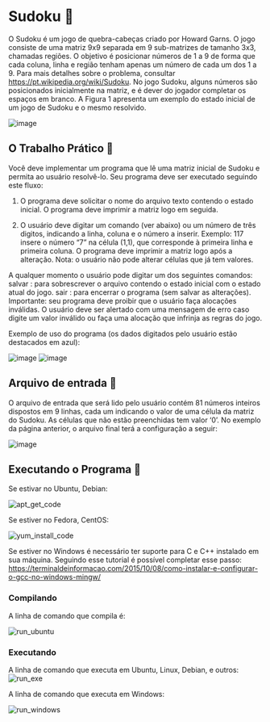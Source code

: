 # Sudoku 🎴

O Sudoku é um jogo de quebra-cabeças criado por Howard Garns. O jogo consiste de uma matriz 9x9
separada em 9 sub-matrizes de tamanho 3x3, chamadas regiões. O objetivo é posicionar números de
1 a 9 de forma que cada coluna, linha e região tenham apenas um número de cada um dos 1
a 9. Para mais detalhes sobre o problema, consultar https://pt.wikipedia.org/wiki/Sudoku.
No jogo Sudoku, alguns números são posicionados inicialmente na matriz, e é dever do jogador completar
os espaços em branco. A Figura 1 apresenta um exemplo do estado inicial de um jogo de Sudoku
e o mesmo resolvido.

![image](https://user-images.githubusercontent.com/39354498/115167807-2e26e300-a08f-11eb-8731-da39dc3958a6.png)


## O Trabalho Prático 🔨
Você deve implementar um programa que lê uma matriz inicial de Sudoku e permita ao usuário
resolvê-lo. Seu programa deve ser executado seguindo este fluxo:


1. O programa deve solicitar o nome do arquivo texto contendo o estado inicial. O programa deve
imprimir a matriz logo em seguida.


2. O usuário deve digitar um comando (ver abaixo) ou um número de três digitos, indicando a
linha, coluna e o número a inserir. Exemplo: 117 insere o número “7” na célula (1,1), que
corresponde à primeira linha e primeira coluna. O programa deve imprimir a matriz logo após
a alteração. Nota: o usuário não pode alterar células que já tem valores.


A qualquer momento o usuário pode digitar um dos seguintes comandos:
salvar : para sobrescrever o arquivo contendo o estado inicial com o estado atual do jogo.
sair : para encerrar o programa (sem salvar as alterações).
Importante: seu programa deve proibir que o usuário faça alocações inválidas. O usuário deve ser
alertado com uma mensagem de erro caso digite um valor inválido ou faça uma alocação que infrinja
as regras do jogo.

Exemplo de uso do programa (os dados digitados pelo usuário estão destacados em azul):


![image](https://user-images.githubusercontent.com/39354498/115167927-a55c7700-a08f-11eb-8d54-acfcc9bea299.png)
![image](https://user-images.githubusercontent.com/39354498/115167946-b311fc80-a08f-11eb-86b3-293a4ea4e869.png)


## Arquivo de entrada 📑

O arquivo de entrada que será lido pelo usuário contém 81 números inteiros dispostos em 9 linhas,
cada um indicando o valor de uma célula da matriz do Sudoku. As células que não estão preenchidas
tem valor ‘0’. No exemplo da página anterior, o arquivo final terá a configuração a seguir:

![image](https://user-images.githubusercontent.com/39354498/115167985-d472e880-a08f-11eb-9697-d293c034fc25.png)

## Executando o Programa 👾 

Se estivar no Ubuntu, Debian:

![apt_get_code](https://user-images.githubusercontent.com/39354498/115168411-2a945b80-a091-11eb-97b0-3ee68c772dae.png)


Se estiver no Fedora, CentOS:


![yum_install_code](https://user-images.githubusercontent.com/39354498/115168418-33852d00-a091-11eb-963b-ef34675154af.png)

Se estiver no Windows é necessário ter suporte para C e C++ instalado em sua máquina. Seguindo esse tutorial é possível completar esse passo: https://terminaldeinformacao.com/2015/10/08/como-instalar-e-configurar-o-gcc-no-windows-mingw/


### Compilando

A linha de comando que compila é:

![run_ubuntu](https://user-images.githubusercontent.com/39354498/115168429-3f70ef00-a091-11eb-923e-e43d0ee26192.png)


### Executando

A linha de comando que executa em Ubuntu, Linux, Debian, e outros:
![run_exe](https://user-images.githubusercontent.com/39354498/115168438-47309380-a091-11eb-863f-b51dc5b6d5e7.png)


A linha de comando que executa em Windows:

![run_windows](https://user-images.githubusercontent.com/39354498/115170580-5a466200-a097-11eb-8a0a-b98b39618574.png)



